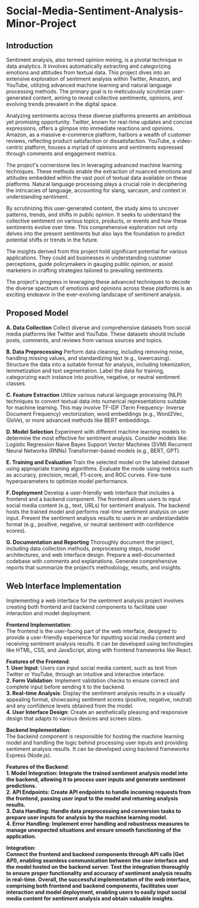 
# Social-Media-Sentiment-Analysis-Minor-Project

## Introduction

Sentiment analysis, also termed opinion mining, is a pivotal technique in data analytics. It involves automatically extracting and categorizing emotions and attitudes from textual data. This project dives into an extensive exploration of sentiment analysis within Twitter, Amazon, and YouTube, utilizing advanced machine learning and natural language processing methods. The primary goal is to meticulously scrutinize user-generated content, aiming to reveal collective sentiments, opinions, and evolving trends prevalent in the digital space.

Analyzing sentiments across these diverse platforms presents an ambitious yet promising opportunity. Twitter, known for real-time updates and concise expressions, offers a glimpse into immediate reactions and opinions. Amazon, as a massive e-commerce platform, harbors a wealth of customer reviews, reflecting product satisfaction or dissatisfaction. YouTube, a video-centric platform, houses a myriad of opinions and sentiments expressed through comments and engagement metrics.

The project's cornerstone lies in leveraging advanced machine learning techniques. These methods enable the extraction of nuanced emotions and attitudes embedded within the vast pool of textual data available on these platforms. Natural language processing plays a crucial role in deciphering the intricacies of language, accounting for slang, sarcasm, and context in understanding sentiment.

By scrutinizing this user-generated content, the study aims to uncover patterns, trends, and shifts in public opinion. It seeks to understand the collective sentiment on various topics, products, or events and how these sentiments evolve over time. This comprehensive exploration not only delves into the present sentiments but also lays the foundation to predict potential shifts or trends in the future.

The insights derived from this project hold significant potential for various applications. They could aid businesses in understanding customer perceptions, guide policymakers in gauging public opinion, or assist marketers in crafting strategies tailored to prevailing sentiments.

The project's progress in leveraging these advanced techniques to decode the diverse spectrum of emotions and opinions across these platforms is an exciting endeavor in the ever-evolving landscape of sentiment analysis.

## Proposed Model

<strong>A. Data Collection</strong>
Collect diverse and comprehensive datasets from social media platforms like Twitter and YouTube. These datasets should include posts, comments, and reviews from various sources and topics.<br>

<strong>B. Data Preprocessing</strong>
Perform data cleaning, including removing noise, handling missing values, and standardizing text (e.g., lowercasing). Structure the data into a suitable format for analysis, including tokenization, lemmetization and text segmentation. Label the data for training, categorizing each instance into positive, negative, or neutral sentiment classes.<br>

<strong>C. Feature Extraction</strong>
Utilize various natural language processing (NLP) techniques to convert textual data into numerical representations suitable for machine learning. This may involve TF-IDF (Term Frequency- Inverse Document Frequency) vectorization, word embeddings (e.g., Word2Vec, GloVe), or more advanced methods like BERT embeddings.<br>

<strong>D. Model Selection</strong>
Experiment with different machine learning models to determine the most effective for sentiment analysis. Consider models like: Logistic Regression Naive Bayes Support Vector Machines (SVM) Recurrent Neural Networks (RNNs) Transformer-based models (e.g., BERT, GPT).<br>

<strong>E. Training and Evaluation</strong>
Train the selected model on the labeled dataset using appropriate training algorithms. Evaluate the mode using metrics such as accuracy, precision, recall, F1-score, and ROC curves. Fine-tune hyperparameters to optimize model performance.<br>

<strong>F. Deployment</strong>
Develop a user-friendly web interface that includes a frontend and a backend component. The frontend allows users to input social media content (e.g., text, URLs) for sentiment analysis. The backend hosts the trained model and performs real-time sentiment analysis on user input. Present the sentiment analysis results to users in an understandable format (e.g., positive, negative, or neutral sentiment with confidence scores).<br>

<strong>G. Documentation and Reporting</strong>
Thoroughly document the project, including data collection methods, preprocessing steps, model architectures, and web interface design. Prepare a well-documented codebase with comments and explanations. Generate comprehensive reports that summarize the project’s methodology, results, and insights.

## Web Interface Implementation

Implementing a web interface for the sentiment analysis project involves creating both frontend and backend components to facilitate user interaction and model deployment.<br>

<strong>Frontend Implementation</strong>:<br> The frontend is the user-facing part of the web interface, designed to provide a user-friendly experience for inputting social media content and receiving sentiment analysis results. It can be developed using technologies like HTML, CSS, and JavaScript, along with frontend frameworks like React.<br>

<strong>Features of the Frontend</strong>:<br>
<strong>1.	User Input</strong>: Users can input social media content, such as text from Twitter or YouTube, through an intuitive and interactive interface.<br>
<strong>2.	Form Validation</strong>: Implement validation checks to ensure correct and complete input before sending it to the backend.<br>
<strong>3.	Real-time Analysis</strong>: Display the sentiment analysis results in a visually appealing format, showcasing sentiment scores (positive, negative, neutral) and any confidence levels obtained from the model.<br>
<strong>4.	User Interface Design</strong>: Create an aesthetically pleasing and responsive design that adapts to various devices and screen sizes.<br>

<strong>Backend Implementation</strong>:<br> The backend component is responsible for hosting the machine learning model and handling the logic behind processing user inputs and providing sentiment analysis results. It can be developed using backend frameworks Express (Node.js).

<strong>Features of the Backend</strong>:<br>
<strong>1.	Model Integration: Integrate the trained sentiment analysis model into the backend, allowing it to process user inputs and generate sentiment predictions.<br>
<strong>2.	API Endpoints</strong>: Create API endpoints to handle incoming requests from the frontend, passing user input to the model and returning analysis results.<br>
<strong>3.	Data Handling</strong>: Handle data preprocessing and conversion tasks to prepare user inputs for analysis by the machine learning model.<br>
<strong>4.	Error Handling</strong>: Implement error handling and robustness measures to manage unexpected situations and ensure smooth functioning of the application.<br>

<strong>Integration</strong>:<br> Connect the frontend and backend components through API calls (Get API), enabling seamless communication between the user interface and the model hosted on the backend server. Test the integration thoroughly to ensure proper functionality and accuracy of sentiment analysis results in real-time.
Overall, the successful implementation of the web interface, comprising both frontend and backend components, facilitates user interaction and model deployment, enabling users to easily input social media content for sentiment analysis and obtain valuable insights.
